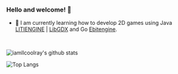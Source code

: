 ### Hello and welcome! 👋

- 🌱 I am currently learning how to develop 2D games using Java [LITIENGINE](https://litiengine.com/) | [LibGDX](https://libgdx.com/) and Go [Ebitengine](https://ebitengine.org/).

<br>

![iamllcoolray's github stats](https://github-readme-stats.vercel.app/api?username=iamllcoolray&count_private=true&show_icons=true&theme=neon&hide_border=false&rank_icon=github)

![Top Langs](https://github-readme-stats.vercel.app/api/top-langs/?username=iamllcoolray&theme=neon&count_private=true&layout=compact&hide_progress=true&langs_count=20)

<!--
**iamllcoolray/iamllcoolray** is a ✨ _special_ ✨ repository because its `README.md` (this file) appears on your GitHub profile.

Here are some ideas to get you started:

- 🔭 I’m currently working on ...
- 🌱 I’m currently learning ...
- 👯 I’m looking to collaborate on ...
- 🤔 I’m looking for help with ...
- 💬 Ask me about ...
- 📫 How to reach me: ...
- 😄 Pronouns: ...
- ⚡ Fun fact: ...
-->
